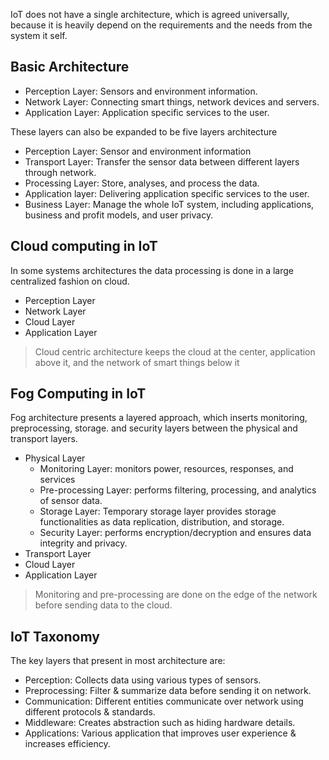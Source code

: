 IoT does not have a single architecture, which is agreed universally, because it is heavily depend on the requirements and the needs from the system it self.

## Basic Architecture

- Perception Layer: Sensors and environment information.
- Network Layer: Connecting smart things, network devices and servers.
- Application Layer: Application specific services to the user.

These layers can also be expanded to be five layers architecture

- Perception Layer: Sensor and environment information
- Transport Layer: Transfer the sensor data between different layers through network.
- Processing Layer: Store, analyses, and process the data.
- Application layer: Delivering application specific services to the user.
- Business Layer: Manage the whole IoT system, including applications, business and profit models, and user privacy.
## Cloud computing in IoT
In some systems architectures the data processing is done in a large centralized fashion on cloud.

- Perception Layer
- Network Layer
- Cloud Layer
- Application Layer

> Cloud centric architecture keeps the cloud at the center, application above it, and the network of smart things below it

## Fog Computing in IoT
Fog architecture presents a layered approach, which inserts monitoring, preprocessing, storage. and security layers between the physical and transport layers.

- Physical Layer
	- Monitoring Layer: monitors power, resources, responses, and services
	- Pre-processing Layer: performs filtering, processing, and analytics of sensor data.
	- Storage Layer: Temporary storage layer provides storage functionalities as data replication, distribution, and storage.
	- Security Layer: performs encryption/decryption and ensures data integrity and privacy.
- Transport Layer
- Cloud Layer
- Application Layer

>Monitoring and pre-processing are done on the edge of the network before sending data to the cloud.

## IoT Taxonomy
The key layers that present in most architecture are:
- Perception: Collects data using various types of sensors.
- Preprocessing: Filter & summarize data before sending it on network.
- Communication: Different entities communicate over network using different protocols & standards.
- Middleware: Creates abstraction such as hiding hardware details.
- Applications: Various application that improves user experience & increases efficiency.